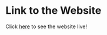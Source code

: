 # Link to the Website
Click [here](https://cameronwhite4121.github.io/music-recommendation-of-the-day/) to see the website live!
